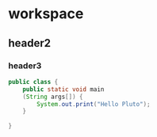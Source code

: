 # workspace

## header2

### header3

```java
public class {
    public static void main
    (String args[]) {
        System.out.print("Hello Pluto");
    }
    
}
```